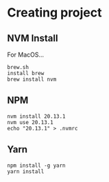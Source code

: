 [//]: # (Copyright © 2024 Perpetuator LLC)

# Creating project

## NVM Install

For MacOS...

```shell
brew.sh
install brew
brew install nvm
```

## NPM

```shell
nvm install 20.13.1
nvm use 20.13.1
echo "20.13.1" > .nvmrc
```

## Yarn

```shell
npm install -g yarn
yarn install
```
